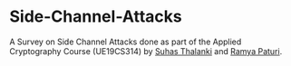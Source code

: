# Side-Channel-Attacks

A Survey on Side Channel Attacks done as part of the Applied Cryptography Course (UE19CS314) by [Suhas Thalanki](https://www.linkedin.com/in/suhas-thalanki/) and [Ramya Paturi](https://www.linkedin.com/in/sai-ramya-paturi-765008220/).